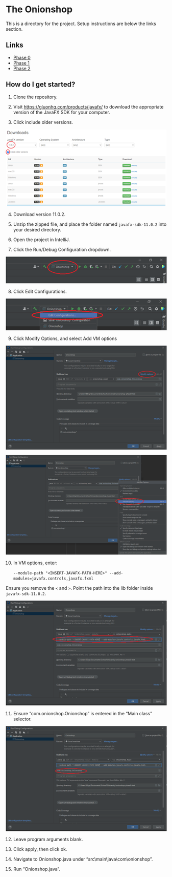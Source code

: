 # The Onionshop

This is a directory for the project. Setup instructions are below the links section.

## Links

- [Phase 0](/phase0)
- [Phase 1](/phase1)
- [Phase 2](/phase2)

## How do I get started?

1) Clone the repository.

2) Visit https://gluonhq.com/products/javafx/ to download the appropriate version of the JavaFX SDK for your computer.

3) Click include older versions.

![Image of Download Page](phase0/instruction_images/com.onion....png)

4) Download version 11.0.2.

5) Unzip the zipped file, and place the folder named `javafx-sdk-11.0.2` into your desired directory.

6) Open the project in IntelliJ.

7) Click the Run/Debug Configuration dropdown.

![Image of Run/debug config](phase0/instruction_images/Edit-1.png)

8) Click Edit Configurations.

![Edit-2](phase0/instruction_images/Edit-2.png)

9) Click Modify Options, and select Add VM options

![Modify-Options](phase0/instruction_images/modify.png)

![modify-2](phase0/instruction_images/edit%20vm.png)

10) In VM options, enter:


    `--module-path "<INSERT-JAVAFX-PATH-HERE>" --add-modules=javafx.controls,javafx.fxml`

Ensure you remove the `<` and `>`. Point the path into the lib folder inside `javafx-sdk-11.0.2`.

![module-path](phase0/instruction_images/module_path.png)

11) Ensure “com.onionshop.Onionshop” is entered in the “Main class” selector.

![module-path-2](phase0/instruction_images/module_path-2.png)

12) Leave program arguments blank.

13) Click apply, then click ok.

14) Navigate to Onionshop.java under “src\main\java\com\onionshop”.

15) Run “Onionshop.java”. 

